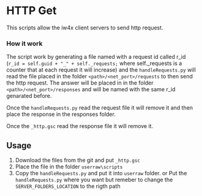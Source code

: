 
# HTTP Get 
This scripts allow the iw4x client servers to send http request. 

### How it work

The script work by generating a file named with a request id called r_id (`r_id = self.guid + "_" + self._requests;` where self._requests is a counter that at each request it will increase) and the `handleRequests.py` will read the file placed in the folder `<path>/<net_port>/requests` to then send the http request. The answer will be placed in in the folder `<path>/<net_port>/responses` and will be named with the same r_id genarated before.

Once the `handleRequests.py` read the request file it will remove it and then place the response in the responses folder.

Once the `_http.gsc` read the response file it will remove it.

## Usage
1. Download the files from the git and put `_http.gsc`
2. Place the file in the folder `userraw\scripts`
3. Copy the `handleRequests.py` and put it into `userraw` folder.
   or
   Put the `handleRequests.py` where you want but remeber to change the  `SERVER_FOLDERS_LOCATION` to the rigth path



